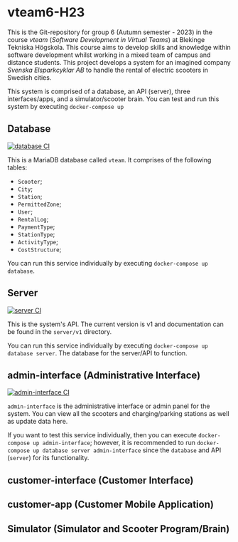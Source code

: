 # vteam6-H23

This is the Git-repository for group 6 (Autumn semester - 2023) in the course *vteam* (*Software Development in Virtual Teams*) at Blekinge Tekniska Högskola. This course aims to develop skills and knowledge within software development whilst working in a mixed team of campus and distance students. This project develops a system for an imagined company *Svenska Elsparkcyklar AB* to handle the rental of electric scooters in Swedish cities.

This system is comprised of a database, an API (server), three interfaces/apps, and a simulator/scooter brain. You can test and run this system by executing `docker-compose up`

## Database

[![database CI](https://github.com/Mooney91/vteam6-HT23/actions/workflows/database.yml/badge.svg)](https://github.com/Mooney91/vteam6-HT23/actions/workflows/database.yml)

This is a MariaDB database called `vteam`. It comprises of the following tables:
- `Scooter`;
- `City`;
- `Station`;
- `PermittedZone`;
- `User`;
- `RentalLog`;
- `PaymentType`;
- `StationType`;
- `ActivityType`;
- `CostStructure`;

You can run this service individually by executing `docker-compose up database`.

## Server

[![server CI](https://github.com/Mooney91/vteam6-HT23/actions/workflows/server.yml/badge.svg)](https://github.com/Mooney91/vteam6-HT23/actions/workflows/server.yml)

This is the system's API. The current version is v1 and documentation can be found in the `server/v1` directory. 

You can run this service individually by executing `docker-compose up database server`. The database for the server/API to function.

## admin-interface (Administrative Interface)

[![admin-interface CI](https://github.com/Mooney91/vteam6-HT23/actions/workflows/admin-interface.yml/badge.svg)](https://github.com/Mooney91/vteam6-HT23/actions/workflows/admin-interface.yml)

`admin-interface` is the administrative interface or admin panel for the system. You can view all the scooters and charging/parking stations as well as update data here.

If you want to test this service individually, then you can execute `docker-compose up admin-interface`; however, it is recommended to run `docker-compose up database server admin-interface` since the `database` and API (`server`) for its functionality.

## customer-interface (Customer Interface)

## customer-app (Customer Mobile Application)

## Simulator (Simulator and Scooter Program/Brain)
